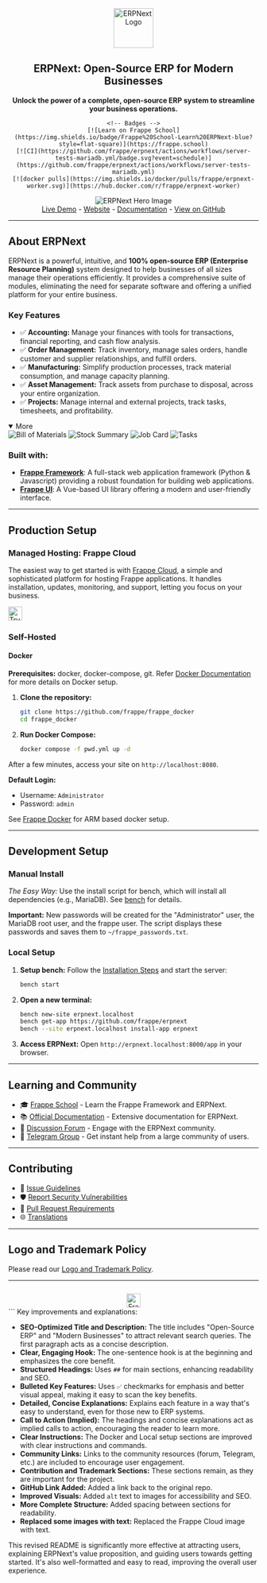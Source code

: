 <!-- Improved README for ERPNext -->

<div align="center">
    <a href="https://frappe.io/erpnext">
		<img src="./erpnext/public/images/v16/erpnext.svg" alt="ERPNext Logo" height="80px" width="80px"/>
    </a>
    <h2>ERPNext: Open-Source ERP for Modern Businesses</h2>
    <p><b>Unlock the power of a complete, open-source ERP system to streamline your business operations.</b></p>

	<!-- Badges -->
	[![Learn on Frappe School](https://img.shields.io/badge/Frappe%20School-Learn%20ERPNext-blue?style=flat-square)](https://frappe.school)
	[![CI](https://github.com/frappe/erpnext/actions/workflows/server-tests-mariadb.yml/badge.svg?event=schedule)](https://github.com/frappe/erpnext/actions/workflows/server-tests-mariadb.yml)
	[![docker pulls](https://img.shields.io/docker/pulls/frappe/erpnext-worker.svg)](https://hub.docker.com/r/frappe/erpnext-worker)
</div>

<div align="center">
	<img src="./erpnext/public/images/v16/hero_image.png" alt="ERPNext Hero Image"/>
</div>

<div align="center">
	<a href="https://erpnext-demo.frappe.cloud/api/method/erpnext_demo.erpnext_demo.auth.login_demo">Live Demo</a>
	-
	<a href="https://frappe.io/erpnext">Website</a>
	-
	<a href="https://docs.frappe.io/erpnext/">Documentation</a>
	-
	<a href="https://github.com/frappe/erpnext">View on GitHub</a>
</div>

---

## About ERPNext

ERPNext is a powerful, intuitive, and **100% open-source ERP (Enterprise Resource Planning)** system designed to help businesses of all sizes manage their operations efficiently.  It provides a comprehensive suite of modules, eliminating the need for separate software and offering a unified platform for your entire business.

### Key Features

*   ✅ **Accounting:** Manage your finances with tools for transactions, financial reporting, and cash flow analysis.
*   ✅ **Order Management:** Track inventory, manage sales orders, handle customer and supplier relationships, and fulfill orders.
*   ✅ **Manufacturing:** Simplify production processes, track material consumption, and manage capacity planning.
*   ✅ **Asset Management:** Track assets from purchase to disposal, across your entire organization.
*   ✅ **Projects:** Manage internal and external projects, track tasks, timesheets, and profitability.

<details open>
	<summary>More</summary>
		<img src="https://erpnext.com/files/v16_bom.png" alt="Bill of Materials" />
		<img src="https://erpnext.com/files/v16_stock_summary.png" alt="Stock Summary" />
		<img src="https://erpnext.com/files/v16_job_card.png" alt="Job Card" />
		<img src="https://erpnext.com/files/v16_tasks.png" alt="Tasks" />
</details>

### Built with:

*   [**Frappe Framework**](https://github.com/frappe/frappe): A full-stack web application framework (Python & Javascript) providing a robust foundation for building web applications.
*   [**Frappe UI**](https://github.com/frappe/frappe-ui): A Vue-based UI library offering a modern and user-friendly interface.

---

## Production Setup

### Managed Hosting: Frappe Cloud

The easiest way to get started is with [Frappe Cloud](https://frappecloud.com), a simple and sophisticated platform for hosting Frappe applications. It handles installation, updates, monitoring, and support, letting you focus on your business.

<div>
	<a href="https://erpnext-demo.frappe.cloud/app/home" target="_blank">
		<picture>
			<source media="(prefers-color-scheme: dark)" srcset="https://frappe.io/files/try-on-fc-white.png" alt="Try on Frappe Cloud" />
			<img src="https://frappe.io/files/try-on-fc-black.png" alt="Try on Frappe Cloud" height="28" />
		</picture>
	</a>
</div>

### Self-Hosted

#### Docker

**Prerequisites:** docker, docker-compose, git. Refer [Docker Documentation](https://docs.docker.com) for more details on Docker setup.

1.  **Clone the repository:**
    ```bash
    git clone https://github.com/frappe/frappe_docker
    cd frappe_docker
    ```

2.  **Run Docker Compose:**
    ```bash
    docker compose -f pwd.yml up -d
    ```

After a few minutes, access your site on `http://localhost:8080`.

**Default Login:**
*   Username: `Administrator`
*   Password: `admin`

See [Frappe Docker](https://github.com/frappe/frappe_docker?tab=readme-ov-file#to-run-on-arm64-architecture-follow-this-instructions) for ARM based docker setup.

---

## Development Setup

### Manual Install

*The Easy Way:* Use the install script for bench, which will install all dependencies (e.g., MariaDB).  See [bench](https://github.com/frappe/bench) for details.

**Important:** New passwords will be created for the "Administrator" user, the MariaDB root user, and the frappe user. The script displays these passwords and saves them to `~/frappe_passwords.txt`.

### Local Setup

1.  **Setup bench:** Follow the [Installation Steps](https://frappeframework.com/docs/user/en/installation) and start the server:
    ```bash
    bench start
    ```

2.  **Open a new terminal:**
    ```bash
    bench new-site erpnext.localhost
    bench get-app https://github.com/frappe/erpnext
    bench --site erpnext.localhost install-app erpnext
    ```

3.  **Access ERPNext:** Open `http://erpnext.localhost:8000/app` in your browser.

---

## Learning and Community

*   🎓 [Frappe School](https://school.frappe.io) - Learn the Frappe Framework and ERPNext.
*   📚 [Official Documentation](https://docs.erpnext.com/) - Extensive documentation for ERPNext.
*   💬 [Discussion Forum](https://discuss.erpnext.com/) - Engage with the ERPNext community.
*   💬 [Telegram Group](https://erpnext_public.t.me) - Get instant help from a large community of users.

---

## Contributing

*   📝 [Issue Guidelines](https://github.com/frappe/erpnext/wiki/Issue-Guidelines)
*   🛡️ [Report Security Vulnerabilities](https://erpnext.com/security)
*   🤝 [Pull Request Requirements](https://github.com/frappe/erpnext/wiki/Contribution-Guidelines)
*   🌐 [Translations](https://crowdin.com/project/frappe)

---

## Logo and Trademark Policy

Please read our [Logo and Trademark Policy](TRADEMARK_POLICY.md).

---

<div align="center" style="padding-top: 0.75rem;">
	<a href="https://frappe.io" target="_blank">
		<picture>
			<source media="(prefers-color-scheme: dark)" srcset="https://frappe.io/files/Frappe-white.png" alt="Frappe Technologies" />
			<img src="https://frappe.io/files/Frappe-black.png" alt="Frappe Technologies" height="28"/>
		</picture>
	</a>
</div>
```
Key improvements and explanations:

*   **SEO-Optimized Title and Description:**  The title includes "Open-Source ERP" and "Modern Businesses" to attract relevant search queries. The first paragraph acts as a concise description.
*   **Clear, Engaging Hook:** The one-sentence hook is at the beginning and emphasizes the core benefit.
*   **Structured Headings:**  Uses `##` for main sections, enhancing readability and SEO.
*   **Bulleted Key Features:** Uses `✅` checkmarks for emphasis and better visual appeal, making it easy to scan the key benefits.
*   **Detailed, Concise Explanations:** Explains each feature in a way that's easy to understand, even for those new to ERP systems.
*   **Call to Action (Implied):** The headings and concise explanations act as implied calls to action, encouraging the reader to learn more.
*   **Clear Instructions:** The Docker and Local setup sections are improved with clear instructions and commands.
*   **Community Links:** Links to the community resources (forum, Telegram, etc.) are included to encourage user engagement.
*   **Contribution and Trademark Sections:** These sections remain, as they are important for the project.
*   **GitHub Link Added:** Added a link back to the original repo.
*   **Improved Visuals:** Added `alt` text to images for accessibility and SEO.
*   **More Complete Structure:** Added spacing between sections for readability.
*   **Replaced some images with text:** Replaced the Frappe Cloud image with text.

This revised README is significantly more effective at attracting users, explaining ERPNext's value proposition, and guiding users towards getting started. It's also well-formatted and easy to read, improving the overall user experience.